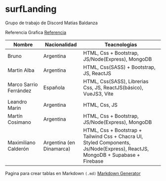 # surfLanding

Grupo de trabajo de Discord Matias Baldanza

Referencia Grafica
[Referencia](https://dribbble.com/shots/9181377-Surf-School-Lessons-Landing-Page/attachments/1224385?mode=media)

| Nombre                 	| Nacionalidad             	| Teacnologias                                                                                                                  	|
|------------------------	|--------------------------	|-------------------------------------------------------------------------------------------------------------------------------	|
| Bruno                  	| Argentina                	| HTML, Css + Bootstrap, JS/Node(Express), MongoDB                                                                              	|
| Martin Alba            	| Argentina                	| HTML, Css(SASS) + Bootstrap, JS, ReactJS                                                                                      	|
| Marco Sarrio Ferrández 	| Española                 	| HTML, Css(SASS), Librerias Css, JS, ReactJS(básico), VueJS3, Vite                                                             	|
| Leandro Marin          	| Argentina                	| HTML, Css, JS                                                                                                                 	|
| Martín Cosimano        	| Argentina                	| HTML, Css + Bootstrap, JS/Node(Express), MongoDB                                                                              	|
| Maximiliano Calderón   	| Argentina (en Dinamarca) 	| HTML, Css + Bootstrap + Tailwind Css + Chacra UI, Styled Components, Js/Node(Express), ReactJS, MongoDB + Supabase + Firebase 	|

Pagina para crear tablas en Markdown `(.md)` 
[Markdown Generator](https://www.tablesgenerator.com/markdown_tables#)
